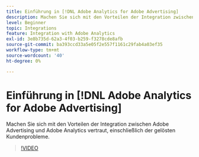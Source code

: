 ```yaml
---
title: Einführung in [!DNL Adobe Analytics for Adobe Advertising]
description: Machen Sie sich mit den Vorteilen der Integration zwischen Adobe Advertising und Adobe Analytics vertraut, einschließlich der gelösten Kundenprobleme.
level: Beginner
topic: Integrations
feature: Integration with Adobe Analytics
exl-id: 3e8b735d-62a3-4f03-b259-f3278cde8afb
source-git-commit: ba393ccd33a5e05f2e557f1161c29fab4a03ef35
workflow-type: tm+mt
source-wordcount: '40'
ht-degree: 0%

---
```


# Einführung in [!DNL Adobe Analytics for Adobe Advertising]

Machen Sie sich mit den Vorteilen der Integration zwischen Adobe Advertising und Adobe Analytics vertraut, einschließlich der gelösten Kundenprobleme.

>[!VIDEO](https://video.tv.adobe.com/v/33491)
